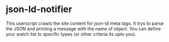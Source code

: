 # json-ld-notifier
This userscript crawls the site content for json-ld meta tags. It trys to parse the JSON and printing a message with the name of object. You can define your watch list to specific types (or other criteria its upto you).
